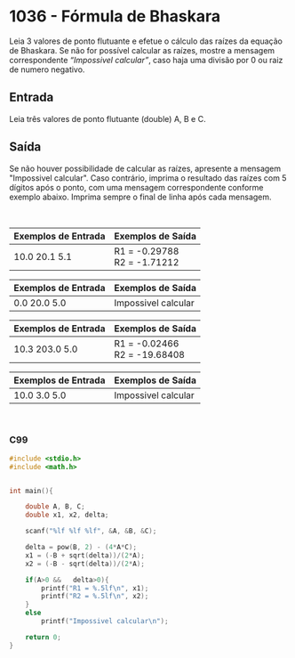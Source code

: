 1036 - Fórmula de Bhaskara
==========================

Leia 3 valores de ponto flutuante e efetue o cálculo das raízes da equação de Bhaskara. Se não for possível calcular as raízes, mostre a mensagem correspondente _“Impossivel calcular”_, caso haja uma divisão por 0 ou raiz de numero negativo.

Entrada
-------

Leia três valores de ponto flutuante (double) A, B e C.

Saída
-----

Se não houver possibilidade de calcular as raízes, apresente a mensagem "Impossivel calcular". Caso contrário, imprima o resultado das raízes com 5 dígitos após o ponto, com uma mensagem correspondente conforme exemplo abaixo. Imprima sempre o final de linha após cada mensagem.

&nbsp;

| Exemplos de Entrada      | Exemplos de Saída                  |
|--------------------------|------------------------------------|
| 10.0 20.1 5.1            | R1 = -0.29788 <br/> R2 = -1.71212  |

| Exemplos de Entrada      | Exemplos de Saída                  |
|--------------------------|------------------------------------|
| 0.0 20.0 5.0             | Impossivel calcular                |

| Exemplos de Entrada      | Exemplos de Saída                  |
|--------------------------|------------------------------------|
| 10.3 203.0 5.0           | R1 = -0.02466 <br/> R2 = -19.68408 |

| Exemplos de Entrada      | Exemplos de Saída                  |
|--------------------------|------------------------------------|
| 10.0 3.0 5.0             | Impossivel calcular                |

&nbsp;

### C99

```c
#include <stdio.h>
#include <math.h>


int main(){

    double A, B, C;
    double x1, x2, delta;

    scanf("%lf %lf %lf", &A, &B, &C);

    delta = pow(B, 2) - (4*A*C);
    x1 = (-B + sqrt(delta))/(2*A);
    x2 = (-B - sqrt(delta))/(2*A);

    if(A>0 &&   delta>0){
        printf("R1 = %.5lf\n", x1);
        printf("R2 = %.5lf\n", x2);
    }
    else
        printf("Impossivel calcular\n");

    return 0;
}
```
